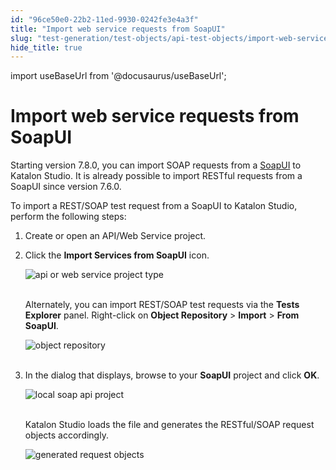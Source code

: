 ```yaml
---
id: "96ce50e0-22b2-11ed-9930-0242fe3e4a3f"
title: "Import web service requests from SoapUI"
slug: "test-generation/test-objects/api-test-objects/import-web-service-objects/import-web-service-requests-from-soapui"
hide_title: true
---
```

import useBaseUrl from '@docusaurus/useBaseUrl';


# <a id="id" class="anchor_top_offset"/><a id="ariaid-title1" class="anchor_top_offset"/>Import web service requests from SoapUI

<p xmlns="http://www.w3.org/1999/xhtml" className="p">Starting version 7.8.0, you can import SOAP requests from a <a className="xref j-external-link" href="https://www.soapui.org/getting-started/" target="_blank">SoapUI</a> to   Katalon Studio. It is already possible to import RESTful requests   from a SoapUI since version 7.6.0.</p> 
<p xmlns="http://www.w3.org/1999/xhtml" className="p">To import a REST/SOAP test request from a SoapUI to Katalon   Studio, perform the following steps:</p> 
<ol xmlns="http://www.w3.org/1999/xhtml" className="ol"><li className="li">     <p className="p">Create or open an API/Web Service project.</p>   </li><li className="li">     <p className="p">Click the <strong className="ph b">Import Services from SoapUI</strong> icon.</p>     <p className="p">       <img className="image" src={useBaseUrl("https://github.com/katalon-studio/docs-images/raw/master/katalon-studio/docs/import-soapui/icon.png")} alt="api or web service project type" /><br /><br />     </p>     <p className="p">Alternately, you can import REST/SOAP test requests via the       <strong className="ph b">Tests Explorer</strong> panel. Right-click on       <strong className="ph b">Object Repository</strong> &gt; <strong className="ph b">Import</strong>       &gt; <strong className="ph b">From SoapUI</strong>.</p>     <p className="p">       <img className="image" src={useBaseUrl("https://github.com/katalon-studio/docs-images/raw/master/katalon-studio/docs/import-soapui/K.S.E-8.2.5-import-soap_api.png")} alt="object repository" /><br /><br />     </p>   </li><li className="li">     <p className="p">In the dialog that displays, browse to your       <strong className="ph b">SoapUI</strong> project and click <strong className="ph b">OK</strong>.</p>     <p className="p">       <img className="image" src={useBaseUrl("https://github.com/katalon-studio/docs-images/raw/master/katalon-studio/docs/import-soapui/soapui.png")} alt="local soap api project" /><br /><br />     </p>     <p className="p">Katalon Studio loads the file and generates the RESTful/SOAP       request objects accordingly.</p>     <p className="p">       <img className="image" src={useBaseUrl("https://github.com/katalon-studio/docs-images/raw/master/katalon-studio/docs/import-soapui/imported.png")} alt="generated request objects" /><br /><br />     </p>   </li></ol> 

